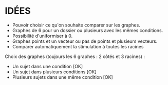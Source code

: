 # IDÉES
- Pouvoir choisir ce qu'on souhaite comparer sur les graphes.
- Graphes de 6 pour un dossier ou plusieurs avec les mêmes conditions.
- Possibilité d'uniformiser à 0.
- Graphes points et un vecteur ou pas de points et plusieurs vecteurs.
- Comparer automatiquement la stimulation à toutes les racines

Choix des graphes (toujours les 6 graphes : 2 côtés et 3 racines) :
- Un sujet dans une condition [OK]
- Un sujet dans plusieurs conditions [OK]
- Plusieurs sujets dans une même condition [OK]